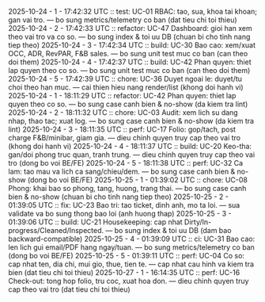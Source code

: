 2025-10-24 - 1 - 17:42:32 UTC :: test: UC-01 RBAC: tao, sua, khoa tai khoan; gan vai tro. — bo sung metrics/telemetry co ban (dat tieu chi toi thieu)
2025-10-24 - 2 - 17:42:33 UTC :: refactor: UC-47 Dashboard: gioi han xem theo vai tro va co so. — bo sung index & toi uu DB (chuan bi cho tinh nang tiep theo)
2025-10-24 - 3 - 17:42:34 UTC :: build: UC-30 Bao cao: xem/xuat OCC, ADR, RevPAR, F&B sales. — bo sung unit test muc co ban (can theo doi them)
2025-10-24 - 4 - 17:42:37 UTC :: build: UC-42 Phan quyen: thiet lap quyen theo co so. — bo sung unit test muc co ban (can theo doi them)
2025-10-24 - 5 - 17:42:39 UTC :: chore: UC-36 Duyet ngoai le: duyet/tu choi theo han muc. — cai thien hieu nang render/list (khong doi hanh vi)
2025-10-24 - 1 - 18:11:29 UTC :: refactor: UC-42 Phan quyen: thiet lap quyen theo co so. — bo sung case canh bien & no-show (da kiem tra lint)
2025-10-24 - 2 - 18:11:32 UTC :: chore: UC-03 Audit: xem lich su dang nhap, thao tac; xuat log. — bo sung case canh bien & no-show (da kiem tra lint)
2025-10-24 - 3 - 18:11:35 UTC :: perf: UC-17 Folio: gop/tach, post charge F&B/minibar, giam gia. — dieu chinh quyen truy cap theo vai tro (khong doi hanh vi)
2025-10-24 - 4 - 18:11:37 UTC :: build: UC-20 Keo-tha: gan/doi phong truc quan, tranh trung. — dieu chinh quyen truy cap theo vai tro (dong bo voi BE/FE)
2025-10-24 - 5 - 18:11:38 UTC :: perf: UC-32 Ca lam: tao mau va lich ca sang/chieu/dem. — bo sung case canh bien & no-show (dong bo voi BE/FE)
2025-10-25 - 1 - 01:39:02 UTC :: chore: UC-08 Phong: khai bao so phong, tang, huong, trang thai. — bo sung case canh bien & no-show (chuan bi cho tinh nang tiep theo)
2025-10-25 - 2 - 01:39:05 UTC :: fix: UC-23 Bao tri: tao ticket, dinh anh, mo ta loi. — sua validate va bo sung thong bao loi (anh huong thap)
2025-10-25 - 3 - 01:39:06 UTC :: build: UC-21 Housekeeping: cap nhat Dirty/In-progress/Cleaned/Inspected. — bo sung index & toi uu DB (dam bao backward-compatible)
2025-10-25 - 4 - 01:39:09 UTC :: ci: UC-31 Bao cao: len lich gui email/PDF hang ngay/tuan. — bo sung metrics/telemetry co ban (dong bo voi BE/FE)
2025-10-25 - 5 - 01:39:11 UTC :: perf: UC-04 Co so: cap nhat ten, dia chi, mui gio, thue, tien te. — cap nhat cau hinh va kiem tra bien (dat tieu chi toi thieu)
2025-10-27 - 1 - 16:14:35 UTC :: perf: UC-16 Check-out: tong hop folio, tru coc, xuat hoa don. — dieu chinh quyen truy cap theo vai tro (dat tieu chi toi thieu)
